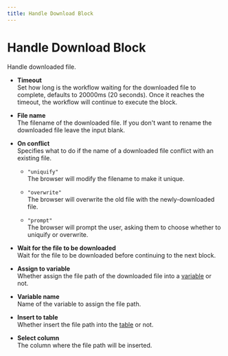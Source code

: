 ```yaml
---
title: Handle Download Block
---
```


# Handle Download Block

Handle downloaded file.

- **Timeout** <br>
	Set how long is the workflow waiting for the downloaded file to complete, defaults to 20000ms (20 seconds). Once it reaches the timeout, the workflow will continue to execute the block.

- **File name** <br>
	The filename of the downloaded file. If you don't want to rename the downloaded file leave the input blank.

- **On conflict** <br>
	Specifies what to do if the name of a downloaded file conflict with an existing file.
	- `"uniquify"` <br>
		The browser will modify the filename to make it unique.
	
	- `"overwrite"` <br>
		The browser will overwrite the old file with the newly-downloaded file.
	
	- `"prompt"` <br>
		The browser will prompt the user, asking them to choose whether to uniquify or overwrite.

- **Wait for the file to be downloaded** <br>
	Wait for the file to be downloaded before continuing to the next block.

- **Assign to variable** <br>
	Whether assign the file path of the downloaded file into a [variable](/api-reference/variables.md) or not.

- **Variable name** <br>
	Name of the variable to assign the file path.

- **Insert to table** <br>
	Whether insert the file path into the [table](/api-reference/table.md) or not.

- **Select column** <br>
	The column where the file path will be inserted.